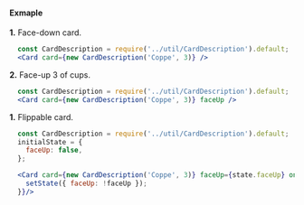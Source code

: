 #### Exmaple

__1.__ Face-down card.

```jsx
  const CardDescription = require('../util/CardDescription').default;
  <Card card={new CardDescription('Coppe', 3)} />
```

__2.__ Face-up 3 of cups.

```jsx
  const CardDescription = require('../util/CardDescription').default;
  <Card card={new CardDescription('Coppe', 3)} faceUp />
```

__1.__ Flippable card.

```jsx
  const CardDescription = require('../util/CardDescription').default;
  initialState = {
    faceUp: false,
  };

  <Card card={new CardDescription('Coppe', 3)} faceUp={state.faceUp} onClick={(card, faceUp) => {
    setState({ faceUp: !faceUp });
  }}/>
```
